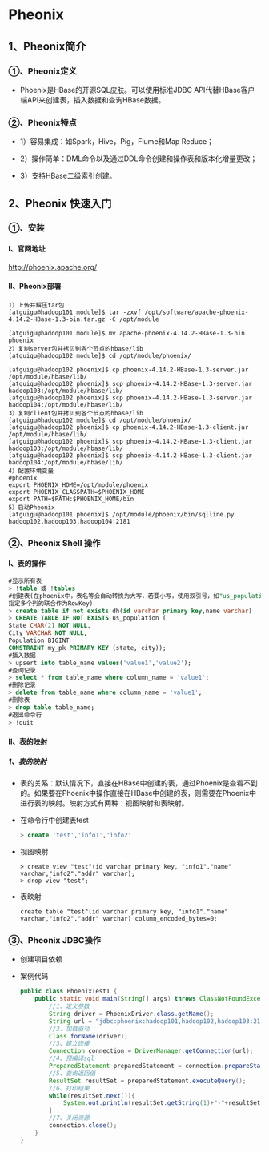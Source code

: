 # Pheonix

## 1、Pheonix简介

### ①、Pheonix定义

* Phoenix是HBase的开源SQL皮肤。可以使用标准JDBC API代替HBase客户端API来创建表，插入数据和查询HBase数据。

### ②、Pheonix特点

* 1）容易集成：如Spark，Hive，Pig，Flume和Map Reduce；

* 2）操作简单：DML命令以及通过DDL命令创建和操作表和版本化增量更改；

* 3）支持HBase二级索引创建。

## 2、Pheonix 快速入门

### ①、安装

#### Ⅰ、官网地址

<http://phoenix.apache.org/>

#### Ⅱ、Pheonix部署

```
1）上传并解压tar包
[atguigu@hadoop101 module]$ tar -zxvf /opt/software/apache-phoenix-4.14.2-HBase-1.3-bin.tar.gz -C /opt/module

[atguigu@hadoop101 module]$ mv apache-phoenix-4.14.2-HBase-1.3-bin phoenix
2）复制server包并拷贝到各个节点的hbase/lib
[atguigu@hadoop102 module]$ cd /opt/module/phoenix/

[atguigu@hadoop102 phoenix]$ cp phoenix-4.14.2-HBase-1.3-server.jar /opt/module/hbase/lib/
[atguigu@hadoop102 phoenix]$ scp phoenix-4.14.2-HBase-1.3-server.jar hadoop103:/opt/module/hbase/lib/
[atguigu@hadoop102 phoenix]$ scp phoenix-4.14.2-HBase-1.3-server.jar hadoop104:/opt/module/hbase/lib/
3）复制client包并拷贝到各个节点的hbase/lib
[atguigu@hadoop102 module]$ cd /opt/module/phoenix/
[atguigu@hadoop102 phoenix]$ cp phoenix-4.14.2-HBase-1.3-client.jar /opt/module/hbase/lib/
[atguigu@hadoop102 phoenix]$ scp phoenix-4.14.2-HBase-1.3-client.jar hadoop103:/opt/module/hbase/lib/
[atguigu@hadoop102 phoenix]$ scp phoenix-4.14.2-HBase-1.3-client.jar hadoop104:/opt/module/hbase/lib/
4）配置环境变量
#phoenix
export PHOENIX_HOME=/opt/module/phoenix
export PHOENIX_CLASSPATH=$PHOENIX_HOME
export PATH=$PATH:$PHOENIX_HOME/bin
5）启动Pheonix
[atguigu@hadoop101 phoenix]$ /opt/module/phoenix/bin/sqlline.py hadoop102,hadoop103,hadoop104:2181
```

### ②、Pheonix Shell 操作

#### Ⅰ、表的操作

```sql
#显示所有表
> !table 或 !tables
#创建表(在phoenix中，表名等会自动转换为大写，若要小写，使用双引号，如"us_population"。
指定多个列的联合作为RowKey)
> create table if not exists dh(id varchar primary key,name varchar)
> CREATE TABLE IF NOT EXISTS us_population (
State CHAR(2) NOT NULL,
City VARCHAR NOT NULL,
Population BIGINT
CONSTRAINT my_pk PRIMARY KEY (state, city));
#插入数据
> upsert into table_name values('value1','value2');
#查询记录
> select * from table_name where column_name = 'value1';
#删除记录
> delete from table_name where column_name = 'value1';
#删除表
> drop table table_name;
#退出命令行
> !quit
```

#### Ⅱ、表的映射

##### 1、表的映射

* 表的关系：默认情况下，直接在HBase中创建的表，通过Phoenix是查看不到的。如果要在Phoenix中操作直接在HBase中创建的表，则需要在Phoenix中进行表的映射。映射方式有两种：视图映射和表映射。

* 在命令行中创建表test

  ```sql
  > create 'test','info1','info2'
  ```

* 视图映射

  ```
  > create view "test"(id varchar primary key, "info1"."name" varchar,"info2"."addr" varchar);
  > drop view "test";
  ```

* 表映射

  ```
  create table "test"(id varchar primary key, "info1"."name" varchar,"info2"."addr" varchar) column_encoded_bytes=0;
  ```

### ③、Pheonix JDBC操作

* 创建项目依赖

* 案例代码

  ```java
  public class PhoenixTest1 {
      public static void main(String[] args) throws ClassNotFoundException, SQLException {
          //1、定义参数
          String driver = PhoenixDriver.class.getName();
          String url = "jdbc:phoenix:hadoop101,hadoop102,hadoop103:2181";
          //2、加载驱动
          Class.forName(driver);
          //3、建立连接
          Connection connection = DriverManager.getConnection(url);
          //4、预编译sql
          PreparedStatement preparedStatement = connection.prepareStatement("select * from \"test\"");
          //5、查询返回值
          ResultSet resultSet = preparedStatement.executeQuery();
          //6、打印结果
          while(resultSet.next()){
              System.out.println(resultSet.getString(1)+"-"+resultSet.getString(2));
          }
          //7、关闭资源
          connection.close();
      }
  }
  ```

  


